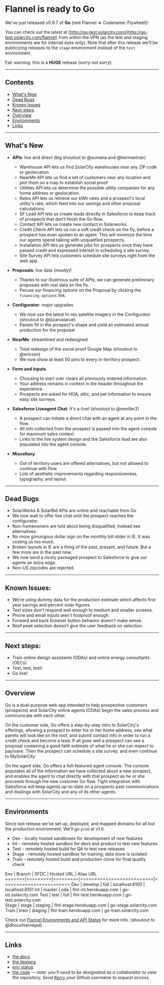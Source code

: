 # Flannel is ready to **Go**

We've just released v0.9.7 of **Go** (neé Flannel => Codename: Flywheel)!

You can check out the latest at [http://go-test.solarcity.com](http://go-test.solarcity.com/flannel) from within the VPN (as the test and staging environments are for internal eyes only). Note that after this release we'll be publicizing releases to the `stage` environment instead of the `test` environment.

Fair warning: this is a **HUGE** release (*sorry not sorry*).

--------------
## Contents

* [What's New](#improvements)
* [Dead Bugs](#dead_bugs)
* [Known Issues](#known_issues)
* [Next steps](#next_steps)
* [Overview](#overview)
* [Environments](#environments)
* [Links](#links)

---------------------------
<a name="improvements"></a>
## What's New

* **APIs**: live and direct (big shoutout to @sumana and @hermantran)
	* Warehouse API lets us find SolarCity warehouses near any ZIP code or geolocation
	* NearMe API lets us find a set of customers near any location and plot them on a map to establish social proof.
	* Utilities API lets us determine the possible utility companies for any home address or geolocation.
	* Rates API lets us retrieve our kWh rates and a prospect's local utility's rate, which feed into our savings and other proposal calculations.
	* SF Lead API lets us create leads directly in Salesforce to keep track of prospects that don't finish the Go flow.
	* Contact API lets us create new contact in Solarworks.
	* Credit Check API lets us run a soft credit check on the fly, before a prospect has even spoken to an agent. This will minimize the time our agents spend talking with unqualified prospects.
	* Installation API lets us generate jobs for prospects once they have passed credit and expressed interest in scheduling a site survey.
	* Site Survey API lets customers schedule site surveys right from the web app.

* **Proposals**: live data (mostly)!
	* Thanks to our illustrious suite of APIs, we can generate preliminary proposals with real data on the fly.
	* Peruse our financing options on the Proposal by clicking the `financing options` link.

* **Configurator**: major upgrades
	* We now use the latest hi-res satellite imagery in the Configurator (shoutout to @lazaruslarue)
	* Panels fill in the prospect's shape and yield an estimated annual production for the proposal

* **NearMe**: streamlined and redesigned
	* Total redesign of the social proof Google Map (shoutout to @ericson)
	* We now show at least 50 pins to every in-territory prospect.

* **Form and inputs**
	* Choosing to start over clears all previously entered information.
	* Your address remains in context in the header throughout the experience.
	* Prospects are asked for HOA, attic, and pet information to ensure easy site surveys.

* **Salesforce Liveagent Chat**: It's a-live! (shoutout to @mmiller2)
	* A prospect can initiate a direct chat with an agent at any point in the flow.
	* All info collected from the prospect is passed into the agent console for maximum sales context.
	* Links to the live system design and the Salesforce lead are also populated into the agent console.

* **Miscellany**
	* Out of territory users are offered alternatives, but not allowed to continue with flow.
	* Lots of aesthetic improvements regarding responsiveness, typography, and layout.

----------------
<a name="dead_bugs"></a>
## Dead Bugs

* SolarWorks & SolarBid APIs are online and reachable from Go
* We now wait to offer live chat until the prospect reaches the configurator.
* Non-homeowners are told about being disqualified, instead see alternatives.
* No more gimungous dollar sign on the monthly bill slider in IE. It was costing us too much.
* Broken layouts in IE are a thing of the past, present, and future. But a few more are in the past now.
* We now send a nicely packaged prospect to Salesforce to give our agents an extra edge.
* Non-US zipcodes are rejected.

---------------------------
<a name="known_issues"></a>
## Known Issues:

* We're using dummy data for the production estimate which affects first year savings and percent solar figures.
* Text sizes don't respond well enough to medium and smaller screens.
* Phone and email inputs aren't foolproof enough.
* Forward and back browser button behavior doesn't make sense.
* Roof peak selection doesn't give the user feedback on selection.

-------------------------
<a name="next_steps"></a>
## Next steps:

* Train online design assistants (ODAs) and online energy consultants (OECs)
* Test, test, test!
* Go live!

-----------
<a name="overview"></a>
## Overview

Go is a dual-purpose web app intended to help prospective customers (prospects) and SolarCity online agents (ODAs) begin the sales process and communicate with each other.

On the customer side, Go offers a step-by-step intro to SolarCity's offerings, allowing a prospect to enter his or her home address, see what panels will look like on the roof, and submit contact info in order to run a credit check and become a lead. If all goes well a prospect can see a proposal containing a good faith estimate of what he or she can expect to pay/save. Then the prospect can schedule a site survey, and even continue to MySolarCity.

On the agent side, Go offers a full-featured agent console. The console populates all of the information we have collected about a new prospect, and enables the agent to chat directly with that prospect as he or she proceeds through the new customer Go flow. Tight integration with Salesforce will keep agents up-to-date on a prospects past communications and dealings with SolarCity and any of its other agents.

---------------
<a name="environments"></a>
## Environments

Since last release we've set up, deployed, and mapped domains for all but the production environment. We'll go `prod` at v1.0.

* Dev - locally hosted sandboxes for development of new features
* Int - remotely hosted sandbox for devs and product to test new features
* Test - remotely hosted build for QA to test new releases
* Stage - remotely hosted sandbox for training; data store is isolated
* Train - remotely hosted build and production clone for final quality check

 Env   | Branch  | SFDC    | Hosted URL               | Alias URL
=======|=========|=========|==========================|========================
 Dev   | develop | full    | localhost:8100           | localhost:8101
 Int   | master  | oda     | flnl-int.herokuapp.com   | go-int.solarcity.com
 Test  | test    | full    | flnl-test.herokuapp.com  | go-test.solarcity.com  
 Stage | stage   | staging | flnl-stage.herokuapp.com | go-stage.solarcity.com
 Train | train   | staging | flnl-train.herokuapp.com | go-train.solarcity.com

Check out [Flannel Environments and API Status](https://docs.google.com/spreadsheets/d/1srOyDInVjIU6PXWRptdRN13fopa5hzdKGLbENuxJ2Jk) for more info. (shoutout to @dhoushiarnejad)

--------
<a name="links"></a>
## Links
* [the docs](https://thegrid.solarcity.com/display/AE/Online+Selling)
* [the designs](https://projects.invisionapp.com/d/main#/projects/2616096)
* [env status](https://docs.google.com/spreadsheets/d/1srOyDInVjIU6PXWRptdRN13fopa5hzdKGLbENuxJ2Jk/edit#gid=0)
* [the code](http://github.com/SolarCity/flannel) — *note: you'll need to be designated as a collaborator to view the repository. Send [Kerry](mailto:ksnyder@solarcity.com) your Github username to request access.*
